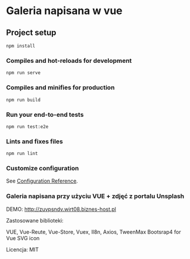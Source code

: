 # Galeria napisana w vue

## Project setup
```
npm install
```

### Compiles and hot-reloads for development
```
npm run serve
```

### Compiles and minifies for production
```
npm run build
```

### Run your end-to-end tests
```
npm run test:e2e
```

### Lints and fixes files
```
npm run lint
```

### Customize configuration
See [Configuration Reference](https://cli.vuejs.org/config/).

### Galeria napisana przy użyciu VUE + zdjęć z portalu Unsplash

DEMO: http://zuvpsndv.wirt08.biznes-host.pl

Zastosowane biblioteki:

VUE,
Vue-Reute,
Vue-Store,
Vuex,
Il8n,
Axios,
TweenMax
Bootsrap4 for Vue
SVG icon

Licencja: MIT
